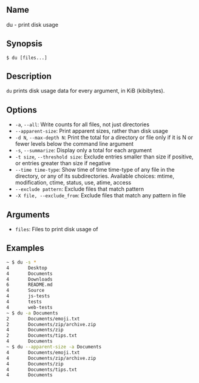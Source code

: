 ## Name

du - print disk usage

## Synopsis

```**sh
$ du [files...]
```

## Description

`du` prints disk usage data for every argument, in KiB (kibibytes).

## Options

* `-a`, `--all`: Write counts for all files, not just directories
* `--apparent-size`: Print apparent sizes, rather than disk usage
* `-d N`, `--max-depth N`: Print the total for a directory or file only if it is N or fewer levels below the command line argument
* `-s`, `--summarize`: Display only a total for each argument
* `-t size`, `--threshold size`: Exclude entries smaller than size if positive, or entries greater than size if negative
* `--time time-type`: Show time of time time-type of any file in the directory, or any of its subdirectories. Available choices: mtime, modification, ctime, status, use, atime, access
* `--exclude pattern`: Exclude files that match pattern
* `-X file, --exclude_from`: Exclude files that match any pattern in file

## Arguments

* `files`: Files to print disk usage of

## Examples

```sh
~ $ du -s *
4       Desktop
4       Documents
4       Downloads
6       README.md
4       Source
4       js-tests
4       tests
4       web-tests
~ $ du -a Documents
2       Documents/emoji.txt
2       Documents/zip/archive.zip
4       Documents/zip
2       Documents/tips.txt
4       Documents
~ $ du --apparent-size -a Documents
4       Documents/emoji.txt
4       Documents/zip/archive.zip
4       Documents/zip
4       Documents/tips.txt
4       Documents
```

